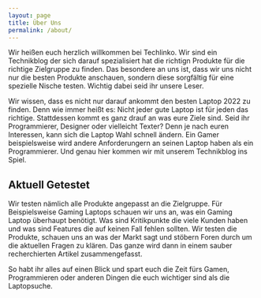```yaml
---
layout: page
title: Über Uns
permalink: /about/
---
```


Wir heißen euch herzlich willkommen bei Techlinko. Wir sind ein Technikblog der sich darauf spezialisiert hat die richtign Produkte für die richtige Zielgruppe zu finden. Das besondere an uns ist, dass wir uns nicht nur die besten Produkte anschauen, sondern diese sorgfältig für eine spezielle Nische testen. Wichtig dabei seid ihr unsere Leser. 

Wir wissen, dass es nicht nur darauf ankommt den besten Laptop 2022 zu finden. Denn wie immer heißt es: Nicht jeder gute Laptop ist für jeden das richtige. Stattdessen kommt es ganz drauf an was eure Ziele sind. Seid ihr Programmierer, Designer oder vielleicht Texter? Denn je nach euren Interessen, kann sich die Laptop Wahl schnell ändern. Ein Gamer beispielsweise wird andere Anforderungern an seinen Laptop haben als ein Programmierer. Und genau hier kommen wir mit unserem Technikblog ins Spiel. 

## Aktuell Getestet

Wir testen nämlich alle Produkte angepasst an die Zielgruppe. Für Beispielsweise Gaming Laptops schauen wir uns an, was ein Gaming Laptop überhaupt benötigt. Was sind Kritikpunkte die viele Kunden haben und was sind Features die auf keinen Fall fehlen sollten. Wir testen die Produkte, schauen uns an was der Markt sagt und stöbern Foren durch um die aktuellen Fragen zu klären. Das ganze wird dann in einem sauber recherchierten Artikel zusammengefasst.

So habt ihr alles auf einen Blick und spart euch die Zeit fürs Gamen, Programmieren oder anderen Dingen die euch wichtiger sind als die Laptopsuche.




